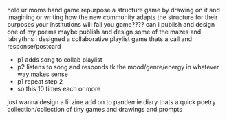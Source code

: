 hold ur moms hand game
repurpose a structure game by drawing on it and imagining or writing how the new community adapts the structure for their purposes
your institutions will fail you game????
can i publish and design one of my poems
maybe publish and design some of the mazes and labrythns i designed
a collaborative playlist game thats a call and response/postcard
- p1 adds song to collab playlist
- p2 listens to song and responds tk the mood/genre/energy in whatever way makes sense
- p1 repeat step 2
- so this 10 times each or more

just wanna design a lil zine add on to pandemie diary thats a quick poetry collection/collection of tiny games and drawings and prompts
